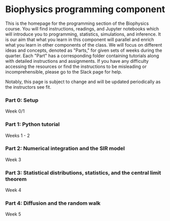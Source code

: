 # Biophysics programming component

This is the homepage for the programming section of the Biophysics course.
You will find instructions, readings, and Jupyter notebooks which will introduce you to programming, statistics, simulations, and inference.
It is our aim that what you learn in this component will parallel and enrich what you learn in other components of the class.
We will focus on different ideas and concepts, denoted as "Parts," for given sets of weeks during the quarter.
Each "Part" has a corresponding folder containing tutorials along with detailed instructions and assignments.
If you have any difficulty accessing the resources or find the instructions to be misleading or incomprehensible, please go to the Slack page for help.

Notably, this page is subject to change and will be updated periodically as the instructors see fit.

### Part 0: Setup
Week 0/1

### Part 1: Python tutorial
Weeks 1 - 2

### Part 2: Numerical integration and the SIR model

Week 3

### Part 3: Statistical distributions, statistics, and the central limit theorem

Week 4

### Part 4: Diffusion and the random walk

Week 5